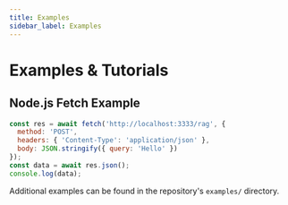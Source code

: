 ```yaml
---
title: Examples
sidebar_label: Examples
---
```


# Examples & Tutorials

## Node.js Fetch Example
```javascript
const res = await fetch('http://localhost:3333/rag', {
  method: 'POST',
  headers: { 'Content-Type': 'application/json' },
  body: JSON.stringify({ query: 'Hello' })
});
const data = await res.json();
console.log(data);
```

Additional examples can be found in the repository's `examples/` directory.

```